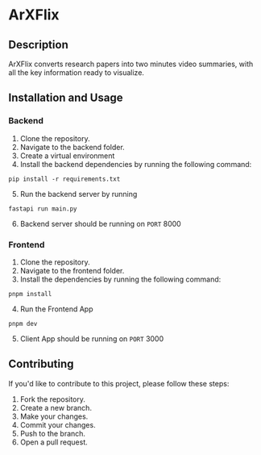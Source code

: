 # ArXFlix

## Description

ArXFlix converts research papers into two minutes video summaries, with all the key information ready to visualize.

## Installation and Usage

### Backend

1. Clone the repository.
2. Navigate to the backend folder.
3. Create a virtual environment
4. Install the backend dependencies by running the following command:

  ``` shell
  pip install -r requirements.txt
  ```

5. Run the backend server by running

  ``` shell
  fastapi run main.py
  ```

6. Backend server should be running on `PORT` 8000

### Frontend

1. Clone the repository.
2. Navigate to the frontend folder.
3. Install the dependencies by running the following command:

  ``` shell
  pnpm install
  ```

4. Run the Frontend App

  ```shell
  pnpm dev
  ```
5. Client App should be running on `PORT` 3000

## Contributing

If you'd like to contribute to this project, please follow these steps:

1. Fork the repository.
2. Create a new branch.
3. Make your changes.
4. Commit your changes.
5. Push to the branch.
6. Open a pull request.
